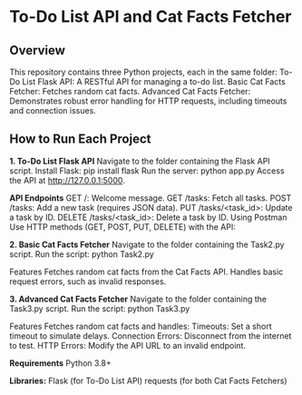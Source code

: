 # To-Do List API and Cat Facts Fetcher
## Overview
This repository contains three Python projects, each in the same folder:
To-Do List Flask API: A RESTful API for managing a to-do list.
Basic Cat Facts Fetcher: Fetches random cat facts.
Advanced Cat Facts Fetcher: Demonstrates robust error handling for HTTP requests, including timeouts and connection issues.

## How to Run Each Project

**1. To-Do List Flask API**
Navigate to the folder containing the Flask API script.
Install Flask:
pip install flask
Run the server:
python app.py
Access the API at http://127.0.0.1:5000.

**API Endpoints**
GET /: Welcome message.
GET /tasks: Fetch all tasks.
POST /tasks: Add a new task (requires JSON data).
PUT /tasks/<task_id>: Update a task by ID.
DELETE /tasks/<task_id>: Delete a task by ID.
Using Postman
Use HTTP methods (GET, POST, PUT, DELETE) with the API:

**2. Basic Cat Facts Fetcher**
Navigate to the folder containing the Task2.py script.
Run the script:
python Task2.py

Features
Fetches random cat facts from the Cat Facts API.
Handles basic request errors, such as invalid responses.

**3. Advanced Cat Facts Fetcher**
Navigate to the folder containing the Task3.py script.
Run the script:
python Task3.py

Features
Fetches random cat facts and handles:
Timeouts: Set a short timeout to simulate delays.
Connection Errors: Disconnect from the internet to test.
HTTP Errors: Modify the API URL to an invalid endpoint.

**Requirements**
Python 3.8+

**Libraries:**
Flask (for To-Do List API)
requests (for both Cat Facts Fetchers)
